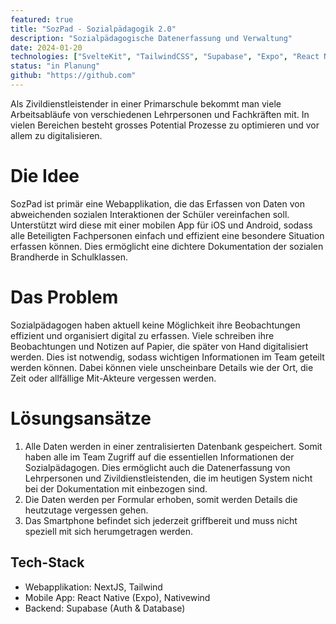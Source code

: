 ```yaml
---
featured: true
title: "SozPad - Sozialpädagogik 2.0"
description: "Sozialpädagogische Datenerfassung und Verwaltung"
date: 2024-01-20
technologies: ["SvelteKit", "TailwindCSS", "Supabase", "Expo", "React Native"]
status: "in Planung"
github: "https://github.com"
---
```


Als Zivildienstleistender in einer Primarschule bekommt man viele Arbeitsabläufe von verschiedenen Lehrpersonen und Fachkräften mit. In vielen Bereichen besteht grosses Potential Prozesse zu optimieren und vor allem zu digitalisieren.

# Die Idee

SozPad ist primär eine Webapplikation, die das Erfassen von Daten von abweichenden sozialen Interaktionen der Schüler vereinfachen soll. Unterstützt wird diese mit einer mobilen App für iOS und Android, sodass alle Beteiligten Fachpersonen einfach und effizient eine besondere Situation erfassen können. Dies ermöglicht eine dichtere Dokumentation der sozialen Brandherde in Schulklassen.

# Das Problem

Sozialpädagogen haben aktuell keine Möglichkeit ihre Beobachtungen effizient und organisiert digital zu erfassen. Viele schreiben ihre Beobachtungen und Notizen auf Papier, die später von Hand digitalisiert werden. Dies ist notwendig, sodass wichtigen Informationen im Team geteilt werden können. Dabei können viele unscheinbare Details wie der Ort, die Zeit oder allfällige Mit-Akteure vergessen werden.

# Lösungsansätze

1. Alle Daten werden in einer zentralisierten Datenbank gespeichert. Somit haben alle im Team Zugriff auf die essentiellen Informationen der Sozialpädagogen. Dies ermöglicht auch die Datenerfassung von Lehrpersonen und Zivildienstleistenden, die im heutigen System nicht bei der Dokumentation mit einbezogen sind.
2. Die Daten werden per Formular erhoben, somit werden Details die heutzutage vergessen gehen.
3. Das Smartphone befindet sich jederzeit griffbereit und muss nicht speziell mit sich herumgetragen werden.

## Tech-Stack

- Webapplikation: NextJS, Tailwind
- Mobile App: React Native (Expo), Nativewind
- Backend: Supabase (Auth & Database)
